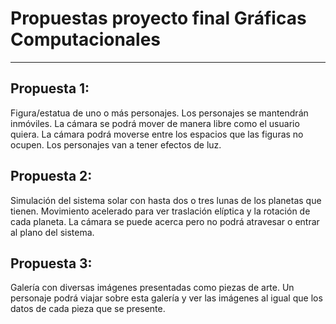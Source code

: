 # Propuestas proyecto final Gráficas Computacionales #
- - - -
## Propuesta 1: ##

Figura/estatua de uno o más personajes. Los personajes se mantendrán inmóviles. La cámara se podrá mover de manera libre como el usuario quiera. La cámara podrá moverse entre los espacios que las figuras no ocupen. Los personajes van a tener efectos de luz.

## Propuesta 2: ##

Simulación del sistema solar con hasta dos o tres lunas de los planetas que tienen. Movimiento acelerado para ver traslación elíptica y la rotación de cada planeta. La cámara se puede acerca pero no podrá atravesar o entrar al plano del sistema.

## Propuesta 3: ##

Galería con diversas imágenes presentadas como piezas de arte. Un personaje podrá viajar sobre esta galería y ver las imágenes al igual que los datos de cada pieza que se presente.